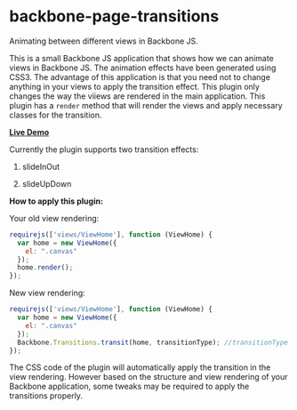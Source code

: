 backbone-page-transitions
=========================

Animating between different views in Backbone JS.

This is a small Backbone JS application that shows how we can animate views in Backbone JS. The animation effects have been generated using CSS3.
The advantage of this application is that you need not to change anything in your views to apply the transition effect. This plugin only changes the way the viiews are rendered in the main application. This plugin has a `render` method that will render the views and apply necessary classes for the transition.


**[Live Demo](http://demos.webspeaks.in/backbone-page-transitions/)**

Currently the plugin supports two transition effects:

1. slideInOut

2. slideUpDown

**How to apply this plugin:**

Your old view rendering:
```javascript
requirejs(['views/ViewHome'], function (ViewHome) {
  var home = new ViewHome({
    el: ".canvas"
  });
  home.render();
});
```

New view rendering:
```javascript
requirejs(['views/ViewHome'], function (ViewHome) {
  var home = new ViewHome({
    el: ".canvas"
  });
  Backbone.Transitions.transit(home, transitionType); //transitionType can be slideInOut or slideUpDown
});
```
The CSS code of the plugin will automatically apply the transition in the view rendering. However based on the structure and view rendering of your Backbone application, some tweaks may be required to apply the transitions properly.



